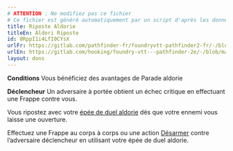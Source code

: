 ```yaml
---
# ATTENTION : Ne modifiez pas ce fichier
# Ce fichier est généré automatiquement par un script d'après les données du module Foundry VTT officiel et de sa traduction
title: Riposte Aldorie
titleEn: Aldori Riposte
id: 8RppI1i4LfI0CYsX
urlFr: https://gitlab.com/pathfinder-fr/foundryvtt-pathfinder2-fr/-/blob/master/data/feats/8RppI1i4LfI0CYsX.htm
urlEn: https://gitlab.com/hooking/foundry-vtt---pathfinder-2e/-/blob/master/packs/data/feats.db/aldori-riposte.json
layout: dons
---
```

**Conditions** Vous bénéficiez des avantages de Parade aldorie

**Déclencheur** Un adversaire à portée obtient un échec critique en effectuant une Frappe contre vous.

Vous ripostez avec votre [épée de duel aldorie](../équipements/épée-de-duel-aldorie.html) dès que votre ennemi vous laisse une ouverture.

Effectuez une Frappe au corps à corps ou une action [Désarmer](../actions/désarmer.html) contre l’adversaire déclencheur en utilisant votre épée de duel aldorie.

